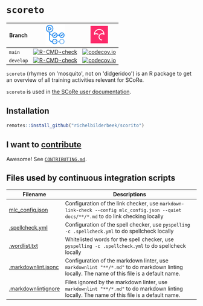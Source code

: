 # `scoreto`

<!-- markdownlint-disable MD013 -->

Branch   |[![GitHub Actions logo](man/figures/GitHubActions.png)](https://github.com/richelbilderbeek/scoreto/actions)|[![Codecov logo](man/figures/Codecov.png)](https://about.codecov.io/)
---------|---------|---------
`main`   |[![R-CMD-check](https://github.com/richelbilderbeek/scoreto/actions/workflows/R-CMD-check.yaml/badge.svg?branch=main)](https://github.com/richelbilderbeek/scoreto/actions/workflows/R-CMD-check.yaml)    |[![codecov.io](https://codecov.io/github/richelbilderbeek/scorito/coverage.svg?branch=main)](https://app.codecov.io/github/richelbilderbeek/scorito/branch/main)
`develop`|[![R-CMD-check](https://github.com/richelbilderbeek/scoreto/actions/workflows/R-CMD-check.yaml/badge.svg?branch=develop)](https://github.com/richelbilderbeek/scoreto/actions/workflows/R-CMD-check.yaml) |[![codecov.io](https://codecov.io/github/richelbilderbeek/scorito/coverage.svg?branch=develop)](https://app.codecov.io/github/richelbilderbeek/scorito/branch/develop)

`scoreto` (rhymes on 'mosquito', not on 'didgeridoo') is an R package
to get an overview of all training activities relevant for SCoRe.

`scoreto` is used in [the SCoRe user documentation](https://nbisweden.github.io/SCoRe_user_doc/).

## Installation

```r
remotes::install_github("richelbilderbeek/scorito")
```

## I want to [contribute](CONTRIBUTING.md)

Awesome! See [`CONTRIBUTING.md`](CONTRIBUTING.md).

## Files used by continuous integration scripts

Filename                              |Descriptions
--------------------------------------|--------------------------------------------------------------------------------------------------------------------------------------
[mlc_config.json](mlc_config.json)    |Configuration of the link checker, use `markdown-link-check --config mlc_config.json --quiet docs/**/*.md` to do link checking locally
[.spellcheck.yml](.spellcheck.yml)    |Configuration of the spell checker, use `pyspelling -c .spellcheck.yml` to do spellcheck locally
[.wordlist.txt](.wordlist.txt)        |Whitelisted words for the spell checker, use `pyspelling -c .spellcheck.yml` to do spellcheck locally
[.markdownlint.jsonc](.markdownlint.jsonc)|Configuration of the markdown linter, use `markdownlint "**/*.md"` to do markdown linting locally. The name of this file is a default name.
[.markdownlintignore](.markdownlintignore)|Files ignored by the markdown linter, use `markdownlint "**/*.md"` to do markdown linting locally. The name of this file is a default name.

